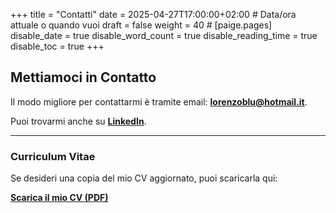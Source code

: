 +++
title = "Contatti"
date = 2025-04-27T17:00:00+02:00 # Data/ora attuale o quando vuoi
draft = false
weight = 40 #
[paige.pages]
  disable_date = true
  disable_word_count = true
  disable_reading_time = true
  disable_toc = true
+++

## Mettiamoci in Contatto

Il modo migliore per contattarmi è tramite email: **lorenzoblu@hotmail.it**.

Puoi trovarmi anche su [**LinkedIn**](https://www.linkedin.com/in/lorenzo-caputo1202/).

---

### Curriculum Vitae

Se desideri una copia del mio CV aggiornato, puoi scaricarla qui:

[**Scarica il mio CV (PDF)**](/lorenzosnotes/static/files/Lorenzo_Caputo_Digital_Marketing_Specialist.pdf)